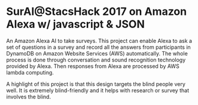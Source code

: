 # SurAI@StacsHack 2017 on Amazon Alexa w/ javascript & JSON
An Amazon Alexa AI to take surveys. This project can enable Alexa to ask a set of questions in a survey and record all the answers from participants in DynamoDB on Amazon Website Services (AWS) automatically. The whole process is done through conversation and sound recognition technology provided by Alexa. Then responses from Alexa are processed by AWS lambda computing. 

A highlight of this project is that this design targets the blind people very well. It is extremely blind-friendly and it helps with research or survey that involves the blind.
